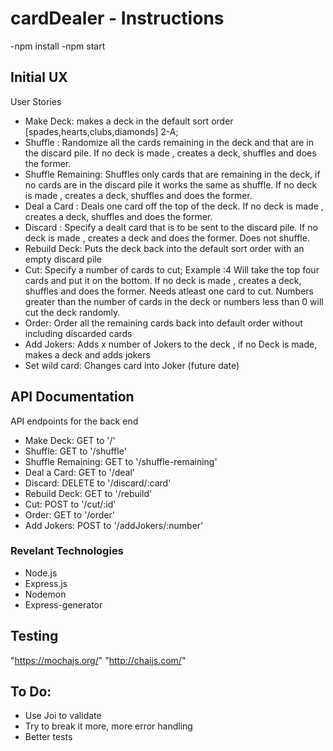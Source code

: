 # cardDealer - Instructions
-npm install
-npm start


## Initial UX
User Stories
* Make Deck: makes a deck in the default sort order [spades,hearts,clubs,diamonds] 2-A;
* Shuffle : Randomize all the cards remaining in the deck and that are in the discard pile. If no deck is made , creates a deck, shuffles and does the former.
* Shuffle Remaining: Shuffles only cards that are remaining in the deck, if no cards are in the discard pile it works the same as shuffle. If no deck is made , creates a deck, shuffles and does the former.
* Deal a Card : Deals one card off the top of the deck. If no deck is made , creates a deck, shuffles and does the former.
* Discard : Specify a dealt card that is to be sent to the discard pile. If no deck is made , creates a deck and does the former. Does not shuffle.
* Rebuild Deck: Puts the deck back into the default sort order with an empty discard pile
* Cut: Specify a number of cards to cut; Example :4 Will take the top four cards and put it on the bottom. If no deck is made , creates a deck, shuffles and does the former. Needs atleast one card to cut. Numbers greater than the number of cards in the deck or numbers less than 0 will cut the deck randomly.
* Order: Order all the remaining cards back into default order without including discarded cards
* Add Jokers: Adds x number of Jokers to the deck , if no Deck is made, makes a deck and adds jokers
* Set wild card: Changes card into Joker (future date)

## API Documentation

API endpoints for the back end 
* Make Deck: GET to '/' 
* Shuffle: GET to '/shuffle' 
* Shuffle Remaining: GET to '/shuffle-remaining' 
* Deal a Card: GET to '/deal' 
* Discard: DELETE to '/discard/:card'  
* Rebuild Deck: GET to '/rebuild' 
* Cut: POST to '/cut/:id' 
* Order: GET to '/order' 
* Add Jokers: POST to '/addJokers/:number' 


### Revelant Technologies

* Node.js
* Express.js
* Nodemon
* Express-generator


## Testing 

"https://mochajs.org/"  "http://chaijs.com/"

## To Do:
* Use Joi to validate
* Try to break it more, more error handling
* Better tests
